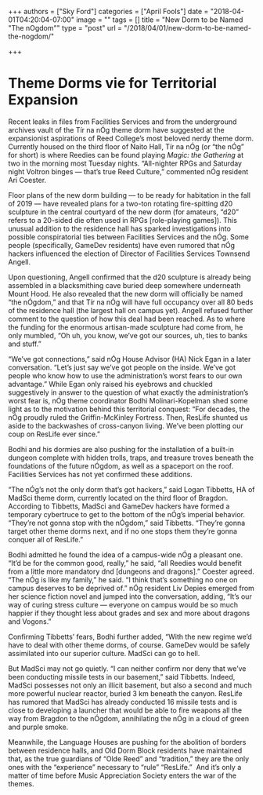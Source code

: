 +++
authors = ["Sky Ford"]
categories = ["April Fools"]
date = "2018-04-01T04:20:04-07:00"
image = ""
tags = []
title = "New Dorm to be Named \"The nOgdom\""
type = "post"
url = "/2018/04/01/new-dorm-to-be-named-the-nogdom/"

+++
# Theme Dorms vie for Territorial Expansion

Recent leaks in files from Facilities Services and from the underground archives vault of the Tír na nÓg theme dorm have suggested at the expansionist aspirations of Reed College’s most beloved nerdy theme dorm. Currently housed on the third floor of Naito Hall, Tír na nÓg (or “the nÓg” for short) is where Reedies can be found playing _Magic: the Gathering_ at two in the morning most Tuesday nights. “All-nighter RPGs and Saturday night Voltron binges — that’s true Reed Culture,” commented nÓg resident Ari Coester. 

Floor plans of the new dorm building — to be ready for habitation in the fall of 2019 — have revealed plans for a two-ton rotating fire-spitting d20 sculpture in the central courtyard of the new dorm (for amateurs, “d20” refers to a 20-sided die often used in RPGs \[role-playing games\]). This unusual addition to the residence hall has sparked investigations into possible conspiratorial ties between Facilities Services and the nÓg. Some people (specifically, GameDev residents) have even rumored that nÓg hackers influenced the election of Director of Facilities Services Townsend Angell. 

Upon questioning, Angell confirmed that the d20 sculpture is already being assembled in a blacksmithing cave buried deep somewhere underneath Mount Hood. He also revealed that the new dorm will officially be named “the nÓgdom,” and that Tír na nÓg will have full occupancy over all 80 beds of the residence hall (the largest hall on campus yet). Angell refused further comment to the question of how this deal had been reached. As to where the funding for the enormous artisan-made sculpture had come from, he only mumbled, “Oh uh, you know, we’ve got our sources, uh, ties to banks and stuff.”

“We’ve got connections,” said nÓg House Advisor (HA) Nick Egan in a later conversation. “Let’s just say we’ve got people on the inside. We’ve got people who know how to use the administration’s worst fears to our own advantage.” While Egan only raised his eyebrows and chuckled suggestively in answer to the question of what exactly the administration’s worst fear is, nÓg theme coordinator Bodhi Molinari-Kopelman shed some light as to the motivation behind this territorial conquest: “For decades, the nÓg proudly ruled the Griffin-McKinley Fortress. Then, ResLife shunted us aside to the backwashes of cross-canyon living. We’ve been plotting our coup on ResLife ever since.”

Bodhi and his dormies are also pushing for the installation of a built-in dungeon complete with hidden trolls, traps, and treasure troves beneath the foundations of the future nÓgdom, as well as a spaceport on the roof. Facilities Services has not yet confirmed these additions. 

“The nÓg’s not the only dorm that’s got hackers,” said Logan Tibbetts, HA of MadSci theme dorm, currently located on the third floor of Bragdon. According to Tibbetts, MadSci and GameDev hackers have formed a temporary cybertruce to get to the bottom of the nÓg’s imperial behavior. “They’re not gonna stop with the nÓgdom,” said Tibbetts. “They’re gonna target other theme dorms next, and if no one stops them they’re gonna conquer all of ResLife.”

Bodhi admitted he found the idea of a campus-wide nÓg a pleasant one. “It’d be for the common good, really,” he said, “all Reedies would benefit from a little more mandatory dnd \[dungeons and dragons\].” Coester agreed. “The nÓg is like my family,” he said. “I think that’s something no one on campus deserves to be deprived of.” nÓg resident Liv Depies emerged from her science fiction novel and jumped into the conversation, adding, “It’s our way of curing stress culture — everyone on campus would be so much happier if they thought less about grades and sex and more about dragons and Vogons.”

Confirming Tibbetts’ fears, Bodhi further added, “With the new regime we’d have to deal with other theme dorms, of course. GameDev would be safely assimilated into our superior culture. MadSci can go to hell.

But MadSci may not go quietly. “I can neither confirm nor deny that we’ve been conducting missile tests in our basement,” said Tibbetts. Indeed, MadSci possesses not only an illicit basement, but also a second and much more powerful nuclear reactor, buried 3 km beneath the canyon. ResLife has rumored that MadSci has already conducted 16 missile tests and is close to developing a launcher that would be able to fire weapons all the way from Bragdon to the nÓgdom, annihilating the nÓg in a cloud of green and purple smoke. 

Meanwhile, the Language Houses are pushing for the abolition of borders between residence halls, and Old Dorm Block residents have maintained that, as the true guardians of “Olde Reed” and “tradition,” they are the only ones with the “experience” necessary to “rule” “ResLife.”  And it’s only a matter of time before Music Appreciation Society enters the war of the themes.